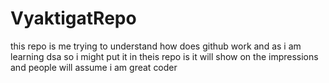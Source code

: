 # VyaktigatRepo
this repo is me trying to understand how does github work and as i am learning dsa so i might put it in theis repo is it will show on the impressions and people will assume i am great coder
